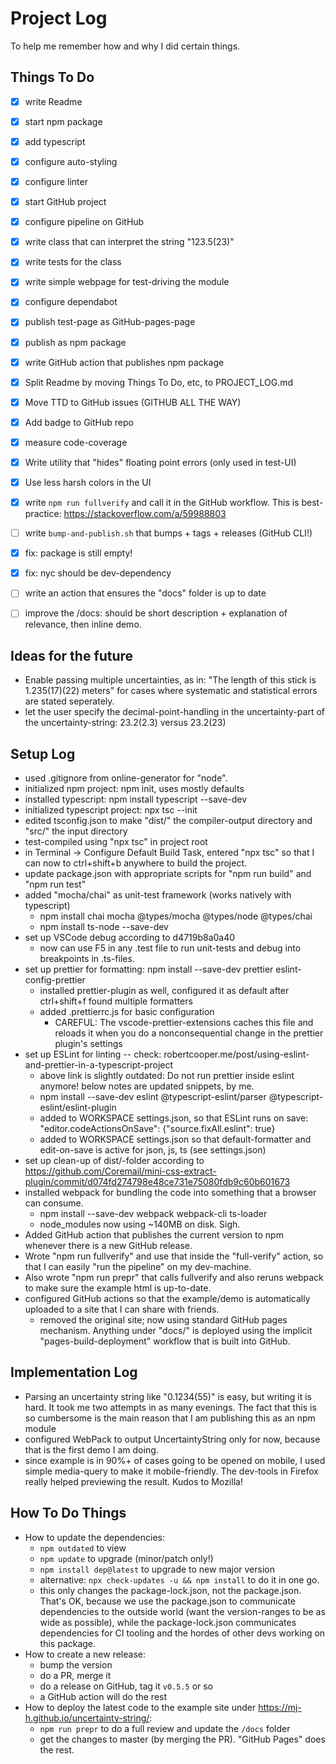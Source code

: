 Project Log
===========

To help me remember how and why I did certain things.

Things To Do
------------
- [x] write Readme
- [x] start npm package
- [x] add typescript
- [x] configure auto-styling
- [x] configure linter
- [x] start GitHub project
- [x] configure pipeline on GitHub
- [x] write class that can interpret the string "123.5(23)"
- [x] write tests for the class 
- [x] write simple webpage for test-driving the module
- [x] configure dependabot
- [x] publish test-page as GitHub-pages-page
- [x] publish as npm package
- [x] write GitHub action that publishes npm package
- [x] Split Readme by moving Things To Do, etc, to PROJECT_LOG.md  
- [x] Move TTD to GitHub issues (GITHUB ALL THE WAY)
- [x] Add badge to GitHub repo
- [x] measure code-coverage
- [x] Write utility that "hides" floating point errors (only used in test-UI)
- [x] Use less harsh colors in the UI
- [x] write `npm run fullverify` and call it in the GitHub workflow. This is
      best-practice: https://stackoverflow.com/a/59988803
- [ ] write `bump-and-publish.sh` that bumps + tags + releases (GitHub CLI!)
- [x] fix: package is still empty!
- [x] fix: nyc should be dev-dependency
- [ ] write an action that ensures the "docs" folder is up to date
- [ ] improve the /docs: should be short description + explanation of relevance,
      then inline demo.


Ideas for the future
--------------------
- Enable passing multiple uncertainties, as in: "The length of this stick is
  1.235(17)(22) meters" for cases where systematic and statistical errors are
  stated seperately.
- let the user specify the decimal-point-handling in the uncertainty-part of 
  the uncertainty-string: 23.2(2.3) versus 23.2(23)


Setup Log
---------
- used .gitignore from online-generator for "node".
- initialized npm project: npm init, uses mostly defaults
- installed typescript: npm install typescript --save-dev
- initialized typescript project: npx tsc --init
- edited tsconfig.json to make "dist/" the compiler-output directory and
  "src/" the input directory
- test-compiled using "npx tsc" in project root
- in Terminal -> Configure Default Build Task, entered "npx tsc" so that I can
  now to ctrl+shift+b anywhere to build the project.
- update package.json with appropriate scripts for "npm run build" and 
  "npm run test"
- added "mocha/chai" as unit-test framework (works natively with typescript)
  - npm install chai mocha  @types/mocha @types/node @types/chai
  - npm install ts-node --save-dev
- set up VSCode debug according to d4719b8a0a40
  - now can use F5 in any .test file to run unit-tests and debug into 
    breakpoints in .ts-files.
- set up prettier for formatting: 
  npm install --save-dev prettier eslint-config-prettier
  - installed prettier-plugin as well, configured it as default after 
    ctrl+shift+f found multiple formatters
  - added .prettierrc.js for basic configuration
    - CAREFUL: The vscode-prettier-extensions caches this file and reloads it 
      when you do a nonconsequential change in the prettier plugin's settings
- set up ESLint for linting -- check:
  robertcooper.me/post/using-eslint-and-prettier-in-a-typescript-project
  - above link is slightly outdated: Do not run prettier inside eslint anymore!
    below notes are updated snippets, by me.
  - npm install --save-dev eslint @typescript-eslint/parser @typescript-eslint/eslint-plugin
  - added to WORKSPACE settings.json, so that ESLint runs on save: 
    "editor.codeActionsOnSave": {"source.fixAll.eslint": true}
  - added to WORKSPACE settings.json so that default-formatter and edit-on-save
    is active for json, js, ts (see settings.json)
- set up clean-up of dist/-folder according to
  https://github.com/Coremail/mini-css-extract-plugin/commit/d074fd274798e48ce731e75080fdb9c60b601673
- installed webpack for bundling the code into something that a browser can 
  consume.
  - npm install --save-dev webpack webpack-cli ts-loader 
  - node_modules now using ~140MB on disk. Sigh.
- Added GitHub action that publishes the current version to npm whenever
  there is a new GitHub release.
- Wrote "npm run fullverify" and use that inside the "full-verify" action, so
  that I can easily "run the pipeline" on my dev-machine.
- Also wrote "npm run prepr" that calls fullverify and also reruns webpack to
  make sure the example html is up-to-date.
- configured GitHub actions so that the example/demo is automatically uploaded
  to a site that I can share with friends.
  - removed the original site; now using standard GitHub pages mechanism.
    Anything under "docs/" is deployed using the implicit 
    "pages-build-deployment" workflow that is built into GitHub.


Implementation Log
------------------
- Parsing an uncertainty string like "0.1234(55)" is easy, but writing it is 
  hard. It took me two attempts in as many evenings. The fact that this is so
  cumbersome is the main reason that I am publishing this as an npm module
- configured WebPack to output UncertaintyString only for now, because that
  is the first demo I am doing.
- since example is in 90%+ of cases going to be opened on mobile, I used simple
  media-query to make it mobile-friendly. The dev-tools in Firefox really 
  helped previewing the result. Kudos to Mozilla!


How To Do Things
----------------
- How to update the dependencies:
  - `npm outdated` to view
  - `npm update` to upgrade (minor/patch only!)
  - `npm install dep@latest` to upgrade to new major version
  - alternative: `npx check-updates -u && npm install` to do it in one go.
  - this only changes the package-lock.json, not the package.json. That's OK, 
    because we use the package.json to communicate dependencies to the outside
    world (want the version-ranges to be as wide as possible), while the 
    package-lock.json communicates dependencies for CI tooling and the hordes
    of other devs working on this package.
- How to create a new release:
  - bump the version
  - do a PR, merge it
  - do a release on GitHub, tag it `v0.5.5` or so
  - a GitHub action will do the rest
- How to deploy the latest code to the example site under 
  https://mj-h.github.io/uncertainty-string/:
  - `npm run prepr` to do a full review and update the `/docs` folder
  - get the changes to master (by merging the PR). "GitHub Pages" does the rest.
